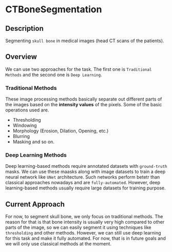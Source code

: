 # CTBoneSegmentation
## Description
Segmenting `skull bone` in medical images (head CT scans of the patients). 

## Overview
We can use two approaches for the task. The first one is `Traditional Methods` and the second one is `Deep Learning`.

### Traditional Methods
These image processing methods basically separate out different parts of the images based on the **intensity values** of the pixels.
Some of the basic operations used are.

* Thresholding
* Windowing
* Morphology (Erosion, Dilation, Opening, etc.)
* Blurring
* Masking and so on.

### Deep Learning Methods
Deep learning-based methods require annotated datasets with `ground-truth` masks. We can use these maasks along with image datasets to train a deep neural network like `UNet` architecture. Such networks perform betetr than classical approaches nowadays and are `fully-automated`. However, deep learning-based methods usually require large datasets for training purpose.

## Current Approach
For now, to segment skull bone, we only focus on traditional methods. The reason for that is that bone intensity is usually very high compared to other parts of the image, so we can easily segment it using techniques like `thresholding` and other methods. However, we can still use deep learning for this task and make it fully automated. For now, that is in future goals and we will only use classical methods at the moment.
